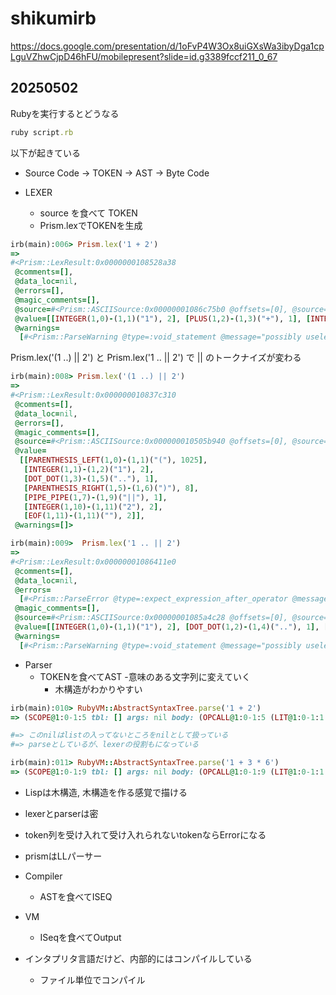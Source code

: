 # shikumirb
https://docs.google.com/presentation/d/1oFvP4W3Ox8uiGXsWa3ibyDga1cpLguVZhwCjpD46hFU/mobilepresent?slide=id.g3389fccf211_0_67

## 20250502
Rubyを実行するとどうなる
```rb
ruby script.rb
```
以下が起きている
- Source Code -> TOKEN -> AST -> Byte Code

- LEXER
  - source を食べて TOKEN
  - Prism.lexでTOKENを生成

```rb
irb(main):006> Prism.lex('1 + 2')
=>
#<Prism::LexResult:0x0000000108528a38
 @comments=[],
 @data_loc=nil,
 @errors=[],
 @magic_comments=[],
 @source=#<Prism::ASCIISource:0x00000001086c75b0 @offsets=[0], @source="1 + 2", @start_line=1>,
 @value=[[INTEGER(1,0)-(1,1)("1"), 2], [PLUS(1,2)-(1,3)("+"), 1], [INTEGER(1,4)-(1,5)("2"), 2], [EOF(1,5)-(1,5)(""), 2]],
 @warnings=
  [#<Prism::ParseWarning @type=:void_statement @message="possibly useless use of + in void context" @location=#<Prism::Location @start_offset=0 @length=5 start_line=1> @level=:verbose>]>
```
Prism.lex('(1 ..) || 2') と Prism.lex('1 .. || 2') で || のトークナイズが変わる
```rb
irb(main):008> Prism.lex('(1 ..) || 2')
=>
#<Prism::LexResult:0x000000010837c310
 @comments=[],
 @data_loc=nil,
 @errors=[],
 @magic_comments=[],
 @source=#<Prism::ASCIISource:0x000000010505b940 @offsets=[0], @source="(1 ..) || 2", @start_line=1>,
 @value=
  [[PARENTHESIS_LEFT(1,0)-(1,1)("("), 1025],
   [INTEGER(1,1)-(1,2)("1"), 2],
   [DOT_DOT(1,3)-(1,5)(".."), 1],
   [PARENTHESIS_RIGHT(1,5)-(1,6)(")"), 8],
   [PIPE_PIPE(1,7)-(1,9)("||"), 1],
   [INTEGER(1,10)-(1,11)("2"), 2],
   [EOF(1,11)-(1,11)(""), 2]],
 @warnings=[]>

irb(main):009>  Prism.lex('1 .. || 2')
=>
#<Prism::LexResult:0x00000001086411e0
 @comments=[],
 @data_loc=nil,
 @errors=
  [#<Prism::ParseError @type=:expect_expression_after_operator @message="unexpected '|'; expected an expression after the operator" @location=#<Prism::Location @start_offset=6 @length=1 start_line=1> @level=:syntax>],
 @magic_comments=[],
 @source=#<Prism::ASCIISource:0x00000001085a4c28 @offsets=[0], @source="1 .. || 2", @start_line=1>,
 @value=[[INTEGER(1,0)-(1,1)("1"), 2], [DOT_DOT(1,2)-(1,4)(".."), 1], [PIPE(1,5)-(1,6)("|"), 1], [PIPE(1,6)-(1,7)("|"), 1025], [INTEGER(1,8)-(1,9)("2"), 2], [EOF(1,9)-(1,9)(""), 2]],
 @warnings=
  [#<Prism::ParseWarning @type=:void_statement @message="possibly useless use of | in void context" @location=#<Prism::Location @start_offset=0 @length=9 start_line=1> @level=:verbose>]>
```

- Parser
  - TOKENを食べてAST
    -意味のある文字列に変えていく
    - 木構造がわかりやすい
```rb
irb(main):010> RubyVM::AbstractSyntaxTree.parse('1 + 2')
=> (SCOPE@1:0-1:5 tbl: [] args: nil body: (OPCALL@1:0-1:5 (LIT@1:0-1:1 1) :+ (LIST@1:4-1:5 (LIT@1:4-1:5 2) nil)))

#=> このnilはlistの入ってないところをnilとして扱っている
#=> parseとしているが、lexerの役割もになっている

irb(main):011> RubyVM::AbstractSyntaxTree.parse('1 + 3 * 6')
=> (SCOPE@1:0-1:9 tbl: [] args: nil body: (OPCALL@1:0-1:9 (LIT@1:0-1:1 1) :+ (LIST@1:4-1:9 (OPCALL@1:4-1:9 (LIT@1:4-1:5 3) :* (LIST@1:8-1:9 (LIT@1:8-1:9 6) nil)) nil)))
```
- Lispは木構造, 木構造を作る感覚で描ける
- lexerとparserは密
- token列を受け入れて受け入れられないtokenならErrorになる
- prismはLLパーサー

- Compiler
  - ASTを食べてISEQ
- VM
  - ISeqを食べてOutput

- インタプリタ言語だけど、内部的にはコンパイルしている
  - ファイル単位でコンパイル
